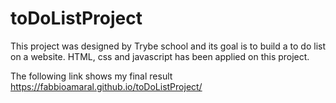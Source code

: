 # toDoListProject
This project was designed by Trybe school and its goal is to build a to do list on a website. HTML, css and javascript has been applied on this project. 

The following link shows my final result
https://fabbioamaral.github.io/toDoListProject/
